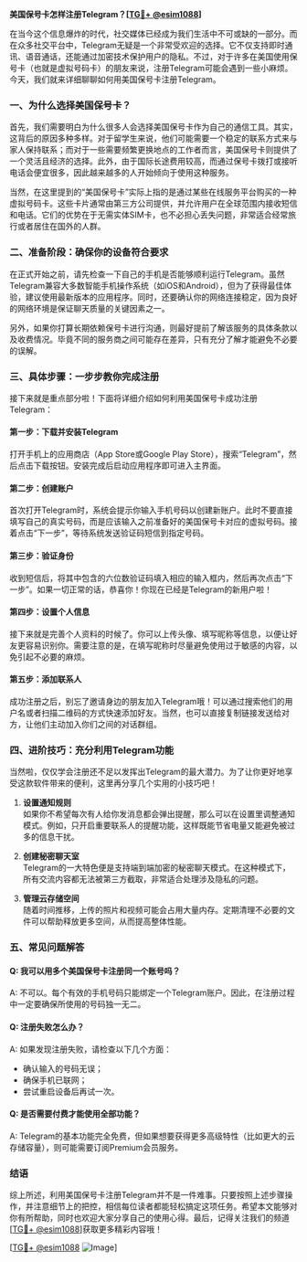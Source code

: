 **美国保号卡怎样注册Telegram？[[TG💪+ @esim1088](https://t.me/s/esim1088)]**

在当今这个信息爆炸的时代，社交媒体已经成为我们生活中不可或缺的一部分。而在众多社交平台中，Telegram无疑是一个非常受欢迎的选择。它不仅支持即时通讯、语音通话，还能通过加密技术保护用户的隐私。不过，对于许多在美国使用保号卡（也就是虚拟号码卡）的朋友来说，注册Telegram可能会遇到一些小麻烦。今天，我们就来详细聊聊如何用美国保号卡注册Telegram。

### **一、为什么选择美国保号卡？**

首先，我们需要明白为什么很多人会选择美国保号卡作为自己的通信工具。其实，这背后的原因多种多样。对于留学生来说，他们可能需要一个稳定的联系方式来与家人保持联系；而对于一些需要频繁更换地点的工作者而言，美国保号卡则提供了一个灵活且经济的选择。此外，由于国际长途费用较高，而通过保号卡拨打或接听电话会便宜很多，因此越来越多的人开始倾向于使用这种服务。

当然，在这里提到的“美国保号卡”实际上指的是通过某些在线服务平台购买的一种虚拟号码卡。这些卡片通常由第三方公司提供，并允许用户在全球范围内接收短信和电话。它们的优势在于无需实体SIM卡，也不必担心丢失问题，非常适合经常旅行或者居住在国外的人群。

### **二、准备阶段：确保你的设备符合要求**

在正式开始之前，请先检查一下自己的手机是否能够顺利运行Telegram。虽然Telegram兼容大多数智能手机操作系统（如iOS和Android），但为了获得最佳体验，建议使用最新版本的应用程序。同时，还要确认你的网络连接稳定，因为良好的网络环境是保证聊天质量的关键因素之一。

另外，如果你打算长期依赖保号卡进行沟通，则最好提前了解该服务的具体条款以及收费情况。毕竟不同的服务商之间可能存在差异，只有充分了解才能避免不必要的误解。

### **三、具体步骤：一步步教你完成注册**

接下来就是重点部分啦！下面将详细介绍如何利用美国保号卡成功注册Telegram：

#### **第一步：下载并安装Telegram**
打开手机上的应用商店（App Store或Google Play Store），搜索“Telegram”，然后点击下载按钮。安装完成后启动应用程序即可进入主界面。

#### **第二步：创建账户**
首次打开Telegram时，系统会提示你输入手机号码以创建新账户。此时不要直接填写自己的真实号码，而是应该输入之前准备好的美国保号卡对应的虚拟号码。接着点击“下一步”，等待系统发送验证码短信到指定号码。

#### **第三步：验证身份**
收到短信后，将其中包含的六位数验证码填入相应的输入框内，然后再次点击“下一步”。如果一切正常的话，恭喜你！你现在已经是Telegram的新用户啦！

#### **第四步：设置个人信息**
接下来就是完善个人资料的时候了。你可以上传头像、填写昵称等信息，以便让好友更容易识别你。需要注意的是，在填写昵称时尽量避免使用过于敏感的内容，以免引起不必要的麻烦。

#### **第五步：添加联系人**
成功注册之后，别忘了邀请身边的朋友加入Telegram哦！可以通过搜索他们的用户名或者扫描二维码的方式快速添加好友。当然，也可以直接复制链接发送给对方，让他们主动加入你们之间的对话群组。

### **四、进阶技巧：充分利用Telegram功能**

当然啦，仅仅学会注册还不足以发挥出Telegram的最大潜力。为了让你更好地享受这款软件带来的便利，这里再分享几个实用的小技巧吧！

1. **设置通知规则**  
   如果你不希望每次有人给你发消息都会弹出提醒，那么可以在设置里调整通知模式。例如，只开启重要联系人的提醒功能，这样既能节省电量又能避免被过多的信息干扰。

2. **创建秘密聊天室**  
   Telegram的一大特色便是支持端到端加密的秘密聊天模式。在这种模式下，所有交流内容都无法被第三方截取，非常适合处理涉及隐私的问题。

3. **管理云存储空间**  
   随着时间推移，上传的照片和视频可能会占用大量内存。定期清理不必要的文件可以帮助释放更多空间，从而提高整体性能。

### **五、常见问题解答**

#### Q: 我可以用多个美国保号卡注册同一个账号吗？
A: 不可以。每个有效的手机号码只能绑定一个Telegram账户。因此，在注册过程中一定要确保所使用的号码独一无二。

#### Q: 注册失败怎么办？
A: 如果发现注册失败，请检查以下几个方面：
- 确认输入的号码无误；
- 确保手机已联网；
- 尝试重启设备后再试一次。

#### Q: 是否需要付费才能使用全部功能？
A: Telegram的基本功能完全免费，但如果想要获得更多高级特性（比如更大的云存储容量），则可能需要订阅Premium会员服务。

### **结语**

综上所述，利用美国保号卡注册Telegram并不是一件难事。只要按照上述步骤操作，并注意细节上的把控，相信每位读者都能轻松搞定这项任务。希望本文能够对你有所帮助，同时也欢迎大家分享自己的使用心得。最后，记得关注我们的频道[[TG💪+ @esim1088](https://t.me/s/esim1088)]获取更多精彩内容哦！

[[TG💪+ @esim1088](https://t.me/s/esim1088) ![Image](https://i.postimg.cc/4NQfJmqS/Snipaste-2025-05-13-00-14-12.png)]